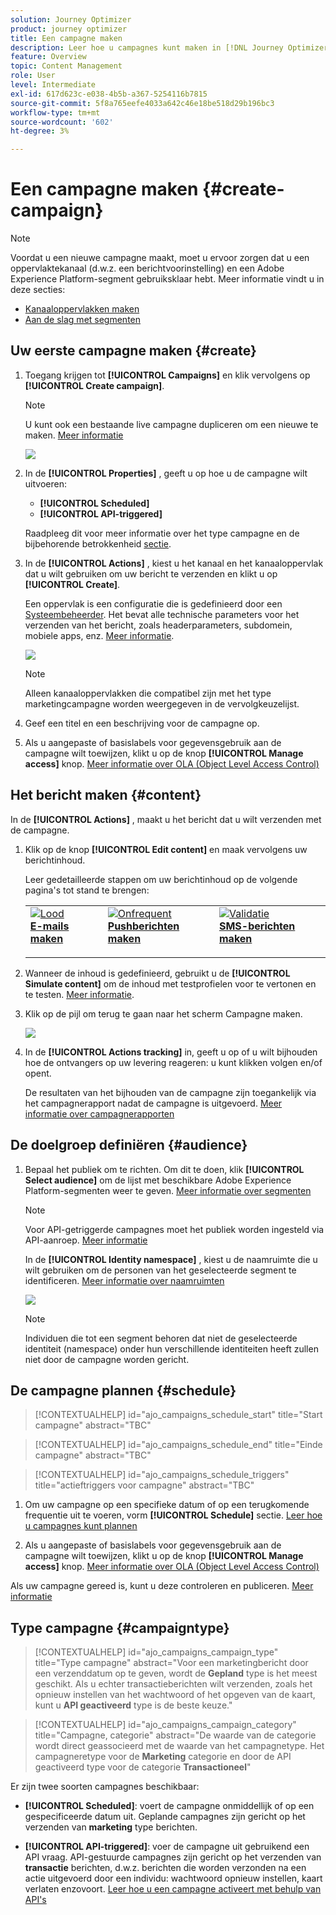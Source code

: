 ```yaml
---
solution: Journey Optimizer
product: journey optimizer
title: Een campagne maken
description: Leer hoe u campagnes kunt maken in [!DNL Journey Optimizer]
feature: Overview
topic: Content Management
role: User
level: Intermediate
exl-id: 617d623c-e038-4b5b-a367-5254116b7815
source-git-commit: 5f8a765eefe4033a642c46e18be518d29b196bc3
workflow-type: tm+mt
source-wordcount: '602'
ht-degree: 3%

---
```


# Een campagne maken {#create-campaign}

>[!NOTE]
>
>Voordat u een nieuwe campagne maakt, moet u ervoor zorgen dat u een oppervlaktekanaal (d.w.z. een berichtvoorinstelling) en een Adobe Experience Platform-segment gebruiksklaar hebt. Meer informatie vindt u in deze secties:
>
>* [Kanaaloppervlakken maken](../configuration/channel-surfaces.md)
>* [Aan de slag met segmenten](../segment/about-segments.md)


## Uw eerste campagne maken {#create}

1. Toegang krijgen tot **[!UICONTROL Campaigns]** en klik vervolgens op **[!UICONTROL Create campaign]**.

   >[!NOTE]
   >
   >U kunt ook een bestaande live campagne dupliceren om een nieuwe te maken. [Meer informatie](modify-stop-campaign.md#duplicate)

   ![](assets/create-campaign.png)

1. In de **[!UICONTROL Properties]** , geeft u op hoe u de campagne wilt uitvoeren:

   * **[!UICONTROL Scheduled]**
   * **[!UICONTROL API-triggered]**

   Raadpleeg dit voor meer informatie over het type campagne en de bijbehorende betrokkenheid [sectie](#campaigntype).

1. In de **[!UICONTROL Actions]** , kiest u het kanaal en het kanaaloppervlak dat u wilt gebruiken om uw bericht te verzenden en klikt u op **[!UICONTROL Create]**.

   Een oppervlak is een configuratie die is gedefinieerd door een [Systeembeheerder](../start/path/administrator.md). Het bevat alle technische parameters voor het verzenden van het bericht, zoals headerparameters, subdomein, mobiele apps, enz. [Meer informatie](../configuration/channel-surfaces.md).

   ![](assets/create-campaign-action.png)

   >[!NOTE]
   >
   >Alleen kanaaloppervlakken die compatibel zijn met het type marketingcampagne worden weergegeven in de vervolgkeuzelijst.

1. Geef een titel en een beschrijving voor de campagne op.

   <!--To test the content of your message, toggle the **[!UICONTROL Content experiment]** option on. This allows you to test multiple variables of a delivery on populations samples, in order to define which treatment has the biggest impact on the targeted population.[Learn more about content experiment](../campaigns/content-experiment.md).-->

1. Als u aangepaste of basislabels voor gegevensgebruik aan de campagne wilt toewijzen, klikt u op de knop **[!UICONTROL Manage access]** knop. [Meer informatie over OLA (Object Level Access Control)](../administration/object-based-access.md)

## Het bericht maken {#content}

In de **[!UICONTROL Actions]** , maakt u het bericht dat u wilt verzenden met de campagne.

1. Klik op de knop **[!UICONTROL Edit content]** en maak vervolgens uw berichtinhoud.

   Leer gedetailleerde stappen om uw berichtinhoud op de volgende pagina&#39;s tot stand te brengen:

   <table style="table-layout:fixed">
    <tr style="border: 0;">
    <td>
    <a href="../email/create-email.md">
    <img alt="Lood" src="../assets/do-not-localize/email.jpg">
    </a>
    <div><a href="../email/create-email.md"><strong>E-mails maken</strong>
    </div>
    <p>
    </td>
    <td>
    <a href="../push/create-push.md">
      <img alt="Onfrequent" src="../assets/do-not-localize/push.jpg">
    </a>
    <div>
    <a href="../push/create-push.md"><strong>Pushberichten maken</strong></a>
    </div>
    <p>
    </td>
    <td>
    <a href="../sms/create-sms.md">
      <img alt="Validatie" src="../assets/do-not-localize/sms.jpg">
    </a>
    <div>
    <a href="../sms/create-sms.md"><strong>SMS-berichten maken</strong></a>
    </div>
    <p>
    </td>
    </tr>
    </table>

1. Wanneer de inhoud is gedefinieerd, gebruikt u de **[!UICONTROL Simulate content]** om de inhoud met testprofielen voor te vertonen en te testen. [Meer informatie](../email/preview.md).

1. Klik op de pijl om terug te gaan naar het scherm Campagne maken.

   ![](assets/create-campaign-design.png)

1. In de **[!UICONTROL Actions tracking]** in, geeft u op of u wilt bijhouden hoe de ontvangers op uw levering reageren: u kunt klikken volgen en/of opent.

   De resultaten van het bijhouden van de campagne zijn toegankelijk via het campagnerapport nadat de campagne is uitgevoerd. [Meer informatie over campagnerapporten](../reports/campaign-global-report.md)

## De doelgroep definiëren {#audience}

1. Bepaal het publiek om te richten. Om dit te doen, klik **[!UICONTROL Select audience]** om de lijst met beschikbare Adobe Experience Platform-segmenten weer te geven. [Meer informatie over segmenten](../segment/about-segments.md)

   >[!NOTE]
   >
   >Voor API-getriggerde campagnes moet het publiek worden ingesteld via API-aanroep. [Meer informatie](api-triggered-campaigns.md)

   In de **[!UICONTROL Identity namespace]** , kiest u de naamruimte die u wilt gebruiken om de personen van het geselecteerde segment te identificeren. [Meer informatie over naamruimten](../event/about-creating.md#select-the-namespace)

   ![](assets/create-campaign-namespace.png)

   >[!NOTE]
   >
   >Individuen die tot een segment behoren dat niet de geselecteerde identiteit (namespace) onder hun verschillende identiteiten heeft zullen niet door de campagne worden gericht.

   <!--If you are are creating an API-triggered campaign, the **[!UICONTROL cURL request]** section allows you to retrieve the **[!UICONTROL Campaign ID]** to use in the API call. [Learn more](api-triggered-campaigns.md)-->

## De campagne plannen {#schedule}

>[!CONTEXTUALHELP]
>id="ajo_campaigns_schedule_start"
>title="Start campagne"
>abstract="TBC"

>[!CONTEXTUALHELP]
>id="ajo_campaigns_schedule_end"
>title="Einde campagne"
>abstract="TBC"

>[!CONTEXTUALHELP]
>id="ajo_campaigns_schedule_triggers"
>title="actieftriggers voor campagne"
>abstract="TBC"

1. Om uw campagne op een specifieke datum of op een terugkomende frequentie uit te voeren, vorm **[!UICONTROL Schedule]** sectie. [Leer hoe u campagnes kunt plannen](#schedule)

1. Als u aangepaste of basislabels voor gegevensgebruik aan de campagne wilt toewijzen, klikt u op de knop **[!UICONTROL Manage access]** knop. [Meer informatie over OLA (Object Level Access Control)](../administration/object-based-access.md)

Als uw campagne gereed is, kunt u deze controleren en publiceren. [Meer informatie](#review-activate)

## Type campagne {#campaigntype}

>[!CONTEXTUALHELP]
>id="ajo_campaigns_campaign_type"
>title="Type campagne"
>abstract="Voor een marketingbericht door een verzenddatum op te geven, wordt de **Gepland** type is het meest geschikt. Als u echter transactieberichten wilt verzenden, zoals het opnieuw instellen van het wachtwoord of het opgeven van de kaart, kunt u **API geactiveerd** type is de beste keuze."

>[!CONTEXTUALHELP]
>id="ajo_campaigns_campaign_category"
>title="Campagne, categorie"
>abstract="De waarde van de categorie wordt direct geassocieerd met de waarde van het campagnetype. Het campagneretype voor de **Marketing** categorie en door de API geactiveerd type voor de categorie **Transactioneel**"

Er zijn twee soorten campagnes beschikbaar:

* **[!UICONTROL Scheduled]**: voert de campagne onmiddellijk of op een gespecificeerde datum uit. Geplande campagnes zijn gericht op het verzenden van **marketing** type berichten.

* **[!UICONTROL API-triggered]**: voer de campagne uit gebruikend een API vraag. API-gestuurde campagnes zijn gericht op het verzenden van **transactie** berichten, d.w.z. berichten die worden verzonden na een actie uitgevoerd door een individu: wachtwoord opnieuw instellen, kaart verlaten enzovoort. [Leer hoe u een campagne activeert met behulp van API&#39;s](api-triggered-campaigns.md)
